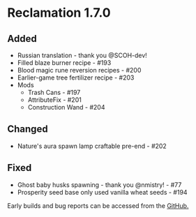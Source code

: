 # Reclamation 1.7.0

## Added
* Russian translation - thank you @SCOH-dev!
* Filled blaze burner recipe - #193
* Blood magic rune reversion recipes - #200
* Earlier-game tree fertilizer recipe - #203
* Mods
  * Trash Cans - #197
  * AttributeFix - #201
  * Construction Wand - #204


## Changed
* Nature's aura spawn lamp craftable pre-end - #202


## Fixed
* Ghost baby husks spawning - thank you @nmistry! - #77
* Prosperity seed base only used vanilla wheat seeds - #194


Early builds and bug reports can be accessed from the [GitHub.](https://github.com/ACCBDD/reclamation-dev)